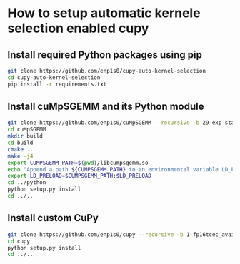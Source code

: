 # How to setup automatic kernele selection enabled cupy

## Install required Python packages using pip
```bash
git clone https://github.com/enp1s0/cupy-auto-kernel-selection
cd cupy-auto-kernel-selection
pip install -r requirements.txt
```

## Install cuMpSGEMM and its Python module
```bash
git clone https://github.com/enp1s0/cuMpSGEMM --recursive -b 29-exp-stats
cd cuMpSGEMM
mkdir build
cd build
cmake ..
make -j4
export CUMPSGEMM_PATH=$(pwd)/libcumpsgemm.so
echo "Append a path ${CUMPSGEMM_PATH} to an environmental variable LD_PRELOAD"
export LD_PRELOAD=$CUMPSGEMM_PATH:$LD_PRELOAD
cd ../python
python setup.py install
cd ../..
```

## Install custom CuPy
```bash
git clone https://github.com/enp1s0/cupy --recursive -b 1-fp16tcec_available
cd cupy
python setup.py install
cd ../..
```
